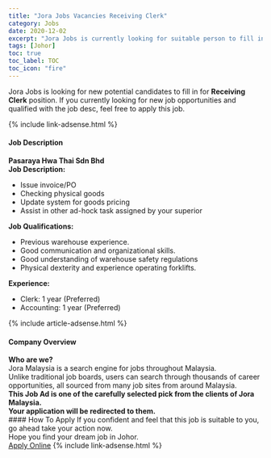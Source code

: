 ```yaml
---
title: "Jora Jobs Vacancies Receiving Clerk" 
category: Jobs 
date: 2020-12-02 
excerpt: "Jora Jobs is currently looking for suitable person to fill in the Receiving Clerk which positioned at Johor" 
tags: [Johor] 
toc: true 
toc_label: TOC 
toc_icon: "fire" 
--- 
```


<p>Jora Jobs is looking for new potential candidates to fill in for <b>Receiving Clerk</b> position. If you currently looking for new job opportunities and qualified with the job desc, feel free to apply this job.
</p>{% include link-adsense.html %} 
<div><div><div><h4>Job Description</h4></div></div><div><div><span><div><div><strong>Pasaraya Hwa Thai Sdn Bhd</strong></div><div><div><strong>Job Description:</strong></div><ul><li>Issue invoice/PO</li><li>Checking physical goods</li><li>Update system for goods pricing</li><li>Assist in other ad-hock task assigned by your superior</li></ul><div><div><strong>Job Qualifications:</strong></div><ul><li>Previous warehouse experience.</li><li>Good communication and organizational skills.</li><li>Good understanding of warehouse safety regulations</li><li>Physical dexterity and experience operating forklifts.</li></ul><div><div><strong>Experience:</strong></div><ul><li>Clerk: 1 year (Preferred)</li><li>Accounting: 1 year (Preferred)</li></ul></div></div></div></div></span></div></div></div> 
{% include article-adsense.html %} 
<div><div><div><h4>Company Overview</h4></div></div><div><div><span><div><div>
<strong>Who are we?</strong></div>
<div>
	Jora Malaysia is a search engine for jobs throughout Malaysia.<br>
	Unlike traditional job boards, users can search through thousands of career opportunities, all sourced from many job sites from around Malaysia.&#160;</div>
<div>
<div>
<strong>This Job Ad is one of the carefully selected pick from the clients of Jora Malaysia.</strong></div>
<div>
<strong>Your application will be redirected to them.</strong></div>
</div></div></span></div></div></div> 
#### How To Apply 
If you confident and feel that this job is suitable to you, go ahead take your action now. <br/> 
Hope you find your dream job in Johor. <br/> 
<a href="https://www.jobstreet.com.my/en/job/receiving-clerk-4435128?jobId=jobstreet-my-job-4435128&sectionRank=5&token=0~00ff35fb-b46d-4d5f-89c9-b99fbaa80f19&fr=SRP%20View%20In%20New%20Ta" class="btn btn--info" target="_blank" rel="nofollow noopenner">Apply Online</a> 
{% include link-adsense.html %} 